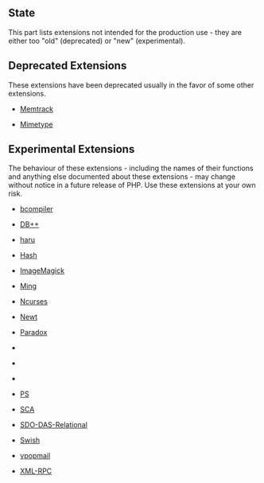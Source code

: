 State
-----

This part lists extensions not intended for the production use - they
are either too "old" (deprecated) or "new" (experimental).

Deprecated Extensions
---------------------

These extensions have been deprecated usually in the favor of some other
extensions.

-   <a href="/book/memtrack.html" class="xref">Memtrack</a>

-   <a href="/book/mime-magic.html" class="xref">Mimetype</a>

Experimental Extensions
-----------------------

The behaviour of these extensions - including the names of their
functions and anything else documented about these extensions - may
change without notice in a future release of PHP. Use these extensions
at your own risk.

-   <a href="/book/bcompiler.html" class="xref">bcompiler</a>

-   <a href="/book/dbplus.html" class="xref">DB++</a>

-   <a href="/book/haru.html" class="xref">haru</a>

-   <a href="/book/hash.html" class="xref">Hash</a>

-   <a href="/book/imagick.html" class="xref">ImageMagick</a>

-   <a href="/book/ming.html" class="xref">Ming</a>

-   <a href="/book/ncurses.html" class="xref">Ncurses</a>

-   <a href="/book/newt.html" class="xref">Newt</a>

-   <a href="/book/paradox.html" class="xref">Paradox</a>

-   <a href="/book/pdo.html#MS%20SQL%20Server%20(PDO)" class="xref"></a>

-   <a href="/book/pdo.html#Firebird%20(PDO)" class="xref"></a>

-   <a href="/book/pdo.html#Oracle%20(PDO)" class="xref"></a>

-   <a href="/book/ps.html" class="xref">PS</a>

-   <a href="/book/sca.html" class="xref">SCA</a>

-   <a href="/book/sdodasrel.html" class="xref">SDO-DAS-Relational</a>

-   <a href="/book/swish.html" class="xref">Swish</a>

-   <a href="/book/vpopmail.html" class="xref">vpopmail</a>

-   <a href="/book/xmlrpc.html" class="xref">XML-RPC</a>
